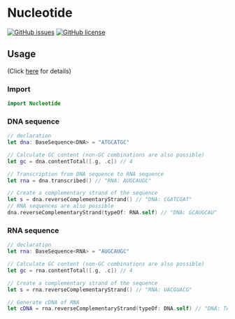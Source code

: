 # Nucleotide

[![GitHub issues](https://img.shields.io/github/issues/rrbox/Nucleotide-Swift)](https://github.com/rrbox/Nucleotide-Swift/issues)
[![GitHub license](https://img.shields.io/github/license/rrbox/Nucleotide-Swift)](https://github.com/rrbox/Nucleotide-Swift/blob/main/LICENCE)

## Usage

(Click [here](https://github.com/rrbox/Nucleotide-Swift/wiki) for details)

### Import

```swift
import Nucleotide
```

### DNA sequence

```swift
// declaration
let dna: BaseSequence<DNA> = "ATGCATGC"

// Calculate GC content (non-GC combinations are also possible)
let gc = dna.contentTotal([.g, .c]) // 4

// Transcription from DNA sequence to RNA sequence
let rna = dna.transcribed() // "RNA: AUGCAUGC"

// Create a complementary strand of the sequence
let s = dna.reverseComplementaryStrand() // "DNA: CGATCGAT"
// RNA sequences are also possible
dna.reverseComplementaryStrand(typeOf: RNA.self) // "DNA: GCAUGCAU"
```

### RNA sequence

```swift
// declaration
let rna: BaseSequence<RNA> = "AUGCAUGC"

// Calculate GC content (non-GC combinations are also possible)
let gc = rna.contentTotal([.g, .c]) // 4

// Create a complementary strand of the sequence
let s = rna.reverseComplementaryStrand() // "RNA: UACGUACG"

// Generate cDNA of RNA
let cDNA = rna.reverseComplementaryStrand(typeOf: DNA.self) // "DNA: TACGTACG"
```

